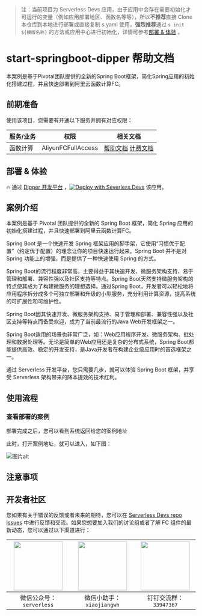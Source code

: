 
> 注：当前项目为 Serverless Devs 应用，由于应用中会存在需要初始化才可运行的变量（例如应用部署地区、函数名等等），所以**不推荐**直接 Clone 本仓库到本地进行部署或直接复制 s.yaml 使用，**强烈推荐**通过 `s init ${模版名称}` 的方法或应用中心进行初始化，详情可参考[部署 & 体验](#部署--体验) 。

# start-springboot-dipper 帮助文档

<description>

本案例是基于Pivotal团队提供的全新的Spring Boot框架，简化Spring应用的初始化搭建过程，并且快速部署到阿里云函数计算FC。

</description>

<codeUrl>



</codeUrl>
<preview>



</preview>


## 前期准备

使用该项目，您需要有开通以下服务并拥有对应权限：

<service>



| 服务/业务 |  权限  | 相关文档 |
| --- |  --- | --- |
| 函数计算 |  AliyunFCFullAccess | [帮助文档](https://help.aliyun.com/product/2508973.html) [计费文档](https://help.aliyun.com/document_detail/2512928.html) |

</service>

<remark>



</remark>

<disclaimers>



</disclaimers>

## 部署 & 体验

<appcenter>
   
:fire: 通过 [Dipper 开发平台](https://devs.console.aliyun.com/applications/create?template=start-springboot-dipper) ，[![Deploy with Severless Devs](https://img.alicdn.com/imgextra/i1/O1CN01w5RFbX1v45s8TIXPz_!!6000000006118-55-tps-95-28.svg)](https://devs.console.aliyun.com/applications/create?template=start-springboot-dipper) 该应用。
   
</appcenter>

## 案例介绍

<appdetail id="flushContent">

本案例是基于 Pivotal 团队提供的全新的 Spring Boot 框架，简化 Spring 应用的初始化搭建过程，并且快速部署到阿里云函数计算FC。

Spring Boot 是一个快速开发 Spring 框架应用的脚手架，它使用“习惯优于配置”（约定优于配置）的理念让你的项目快速运行起来。Spring Boot 并不是对 Spring 功能上的增强，而是提供了一种快速使用 Spring 的方式。

Spring Boot的流行程度非常高，主要得益于其快速开发、微服务架构支持、易于管理和部署、兼容性强以及社区支持等特点。Spring Boot天然支持微服务架构的特点使其成为了构建微服务的理想选择。通过Spring Boot，开发者可以轻松地将应用程序拆分成多个可独立部署和升级的小型服务，充分利用计算资源，提高系统的可扩展性和可维护性。

Spring Boot因其快速开发、微服务架构支持、易于管理和部署、兼容性强以及社区支持等特点而备受欢迎，成为了当前最流行的Java Web开发框架之一。

Spring Boot适用的场景也非常广泛，如：Web应用程序开发、微服务架构、批处理和数据处理等。无论是简单的Web应用还是复杂的分布式系统，Spring Boot都能提供高效、稳定的开发支持，是Java开发者在构建企业级应用时的首选框架之一。

通过 Serverless 开发平台，您只需要几步，就可以体验 Spring Boot 框架，并享受 Serverless 架构带来的降本提效的技术红利。

</appdetail>

## 使用流程

<usedetail id="flushContent">

### 查看部署的案例

部署完成之后，您可以看到系统返回给您的案例地址

此时，打开案例地址，就可以进入，如下图：

![图片alt](https://img.alicdn.com/imgextra/i1/O1CN01rGURy61QCZLqBFEal_!!6000000001940-0-tps-1380-410.jpg)

</usedetail>

## 注意事项

<matters id="flushContent">
</matters>


<devgroup>


## 开发者社区

您如果有关于错误的反馈或者未来的期待，您可以在 [Serverless Devs repo Issues](https://github.com/serverless-devs/serverless-devs/issues) 中进行反馈和交流。如果您想要加入我们的讨论组或者了解 FC 组件的最新动态，您可以通过以下渠道进行：

<p align="center">  

| <img src="https://serverless-article-picture.oss-cn-hangzhou.aliyuncs.com/1635407298906_20211028074819117230.png" width="130px" > | <img src="https://serverless-article-picture.oss-cn-hangzhou.aliyuncs.com/1635407044136_20211028074404326599.png" width="130px" > | <img src="https://images.devsapp.cn/fc-faq/33947367.png" width="130px" > |
| --------------------------------------------------------------------------------------------------------------------------------- | --------------------------------------------------------------------------------------------------------------------------------- | --------------------------------------------------------------------------------------------------------------------------------- |
| <center>微信公众号：`serverless`</center>                                                                                         | <center>微信小助手：`xiaojiangwh`</center>                                                                                        | <center>钉钉交流群：`33947367`</center>                                                                                           |
</p>
</devgroup>

